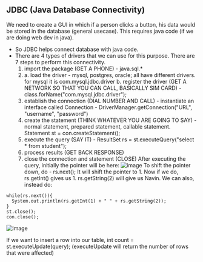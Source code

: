 ## JDBC (Java Database Connectivity)
We need to create a GUI in which if a person clicks a button, his data would be stored in the database (general usecase). This requires java code (if we are doing web dev in java). 
- So JDBC helps connect database with java code.
- There are 4 types of drivers that we can use for this purpose.
  There are 7 steps to perform this connectivity.
  1. import the package (GET A PHONE) - java.sql.*
  2. a. load the driver - mysql, postgres, oracle; all have different drivers. for mysql it is com.mysql.jdbc.driver
     b. register the driver (GET A NETWORK SO THAT YOU CAN CALL, BASICALLY SIM CARD) - class.forName("com.mysql.jdbc.driver");
  3. establish the connection (DIAL NUMBER AND CALL) - instantiate an interface called Connection - DriverManager.getConnection("URL", "username", "password")
  4. create the statement (THINK WHATEVER YOU ARE GOING TO SAY) - normal statement, prepared statement, callable statement. Statement st = con.createStatement();
  5. execute the query (SAY IT) - ResultSet rs = st.executeQuery("select * from student");
  6. process results (GET BACK RESPONSE)
  7. close the connection and statement (CLOSE)
After executing the query, initially the pointer will be here:
![image](https://github.com/user-attachments/assets/40eb53b9-c67e-49bf-be68-1b5be39dec58)
To shift the pointer down, do - rs.next(); It will shift the pointer to 1.
Now if we do, rs.getInt(<columnNumber>) gives us 1. rs.getString(2) will give us Navin. 
We can also, instead do:
```
while(rs.next()){
  System.out.println(rs.getInt(1) + " " + rs.getString(2));
} 
st.close();
con.close();
```

![image](https://github.com/user-attachments/assets/575a28ff-0ffd-4175-99f8-50dc7076483c)

If we want to insert a row into our table, 
int count = st.executeUpdate(query); (executeUpdate will return the number of rows that were affected)


